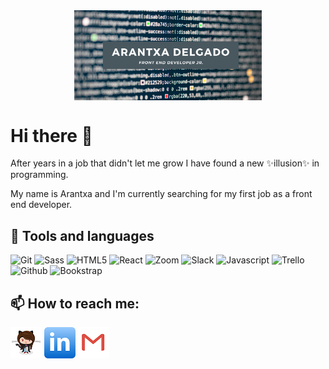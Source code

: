 <div style="text-align:center"><img src="./imgs/readme-back.png" alt="banner" style="width:70%; margin-left:auto; margin-right:auto; display: block; width:300px"/></div>

# Hi there 👋

<p>After years in a job that didn't let me grow I have found a new ✨illusion✨ in programming.</p>

<p>My name is Arantxa and I'm currently searching for my first job as a front end developer.</p>



## 🌱 Tools and languages

![Git](https://www.vectorlogo.zone/logos/git-scm/git-scm-ar21.svg)
![Sass](https://www.vectorlogo.zone/logos/sass-lang/sass-lang-ar21.svg)
![HTML5](https://www.vectorlogo.zone/logos/w3_html5/w3_html5-ar21.svg)
![React](https://www.vectorlogo.zone/logos/reactjs/reactjs-ar21.svg)
![Zoom](https://www.vectorlogo.zone/logos/zoomus/zoomus-ar21.svg)
![Slack](https://www.vectorlogo.zone/logos/slack/slack-ar21.svg)
![Javascript](https://www.vectorlogo.zone/logos/javascript/javascript-horizontal.svg)
![Trello](https://www.vectorlogo.zone/logos/trello/trello-ar21.svg)
![Github](https://www.vectorlogo.zone/logos/github/github-ar21.svg)
![Bookstrap](https://www.vectorlogo.zone/logos/getbootstrap/getbootstrap-ar21.svg)


## 📫 How to reach me:

[![Github](./imgs/femalecodertocat.png)](https://github.com/ArantxaDR)
[![Linkedin](./imgs/linkedin.png)](https://www.linkedin.com/in/arantxadelgadoruiz/)
[![Gmail](./imgs/gmail.png)](mailto:arantxaderuiz@gmail.com)
